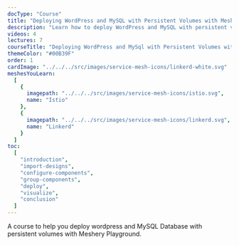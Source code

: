 ```yaml
---
docType: "Course"
title: "Deploying WordPress and MySQL with Persistent Volumes with Meshery"
description: "Learn how to deploy WordPress and MySQL with persistent volumes with Meshery Playground"
videos: 4
lectures: 7
courseTitle: "Deploying WordPress and MySql with Persistent Volumes with Meshery"
themeColor: "#00B39F"
order: 1
cardImage: "../../../src/images/service-mesh-icons/linkerd-white.svg"
meshesYouLearn:
  [
    {
      imagepath: "../../../src/images/service-mesh-icons/istio.svg",
      name: "Istio"
    },
    {
      imagepath: "../../../src/images/service-mesh-icons/linkerd.svg",
      name: "Linkerd"
    }
  ]
toc:
  [
    "introduction",
    "import-designs",
    "configure-components",
    "group-components",
    "deploy",
    "visualize",
    "conclusion"
  ]
---
```


A course to help you deploy wordpress and MySQL Database with persistent volumes with Meshery Playground.

